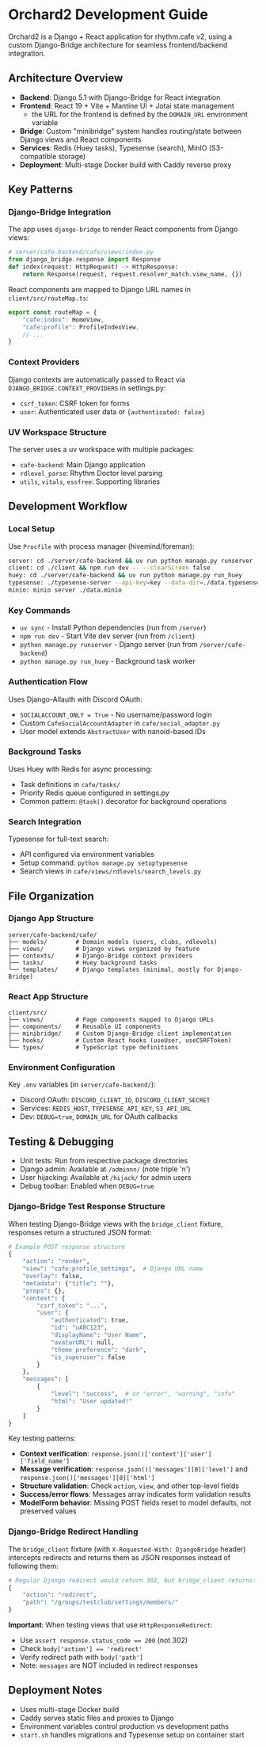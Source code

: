 # Orchard2 Development Guide

Orchard2 is a Django + React application for rhythm.cafe v2, using a custom Django-Bridge architecture for seamless frontend/backend integration.

## Architecture Overview

- **Backend**: Django 5.1 with Django-Bridge for React integration
- **Frontend**: React 19 + Vite + Mantine UI + Jotai state management
  - the URL for the frontend is defined by the `DOMAIN_URL` environment variable 
- **Bridge**: Custom "minibridge" system handles routing/state between Django views and React components
- **Services**: Redis (Huey tasks), Typesense (search), MinIO (S3-compatible storage)
- **Deployment**: Multi-stage Docker build with Caddy reverse proxy

## Key Patterns

### Django-Bridge Integration
The app uses `django-bridge` to render React components from Django views:
```python
# server/cafe-backend/cafe/views/index.py
from django_bridge.response import Response
def index(request: HttpRequest) -> HttpResponse:
    return Response(request, request.resolver_match.view_name, {})
```

React components are mapped to Django URL names in `client/src/routeMap.ts`:
```typescript
export const routeMap = {
    "cafe:index": HomeView,
    "cafe:profile": ProfileIndexView,
    // ...
}
```

### Context Providers
Django contexts are automatically passed to React via `DJANGO_BRIDGE.CONTEXT_PROVIDERS` in settings.py:
- `csrf_token`: CSRF token for forms
- `user`: Authenticated user data or `{authenticated: false}`

### UV Workspace Structure
The server uses a uv workspace with multiple packages:
- `cafe-backend`: Main Django application
- `rdlevel_parse`: Rhythm Doctor level parsing
- `utils`, `vitals`, `essfree`: Supporting libraries

## Development Workflow

### Local Setup
Use `Procfile` with process manager (hivemind/foreman):
```bash
server: cd ./server/cafe-backend && uv run python manage.py runserver
client: cd ./client && npm run dev -- --clearScreen false
huey: cd ./server/cafe-backend && uv run python manage.py run_huey
typesense: ./typesense-server --api-key=key --data-dir=./data.typesense
minio: minio server ./data.minio
```

### Key Commands
- `uv sync` - Install Python dependencies (run from `/server`)
- `npm run dev` - Start Vite dev server (run from `/client`)
- `python manage.py runserver` - Django server (run from `/server/cafe-backend`)
- `python manage.py run_huey` - Background task worker

### Authentication Flow
Uses Django-Allauth with Discord OAuth:
- `SOCIALACCOUNT_ONLY = True` - No username/password login
- Custom `CafeSocialAccountAdapter` in `cafe/social_adapter.py`
- User model extends `AbstractUser` with nanoid-based IDs

### Background Tasks
Uses Huey with Redis for async processing:
- Task definitions in `cafe/tasks/`
- Priority Redis queue configured in settings.py
- Common pattern: `@task()` decorator for background operations

### Search Integration
Typesense for full-text search:
- API configured via environment variables
- Setup command: `python manage.py setuptypesense`
- Search views in `cafe/views/rdlevels/search_levels.py`

## File Organization

### Django App Structure
```
server/cafe-backend/cafe/
├── models/        # Domain models (users, clubs, rdlevels)
├── views/         # Django views organized by feature
├── contexts/      # Django-Bridge context providers
├── tasks/         # Huey background tasks
└── templates/     # Django templates (minimal, mostly for Django-Bridge)
```

### React App Structure  
```
client/src/
├── views/         # Page components mapped to Django URLs
├── components/    # Reusable UI components
├── minibridge/    # Custom Django-Bridge client implementation
├── hooks/         # Custom React hooks (useUser, useCSRFToken)
└── types/         # TypeScript type definitions
```

### Environment Configuration
Key `.env` variables (in `server/cafe-backend/`):
- Discord OAuth: `DISCORD_CLIENT_ID`, `DISCORD_CLIENT_SECRET`  
- Services: `REDIS_HOST`, `TYPESENSE_API_KEY`, `S3_API_URL`
- Dev: `DEBUG=true`, `DOMAIN_URL` for OAuth callbacks

## Testing & Debugging

- Unit tests: Run from respective package directories
- Django admin: Available at `/adminnn/` (note triple 'n')
- User hijacking: Available at `/hijack/` for admin users
- Debug toolbar: Enabled when `DEBUG=true`

### Django-Bridge Test Response Structure
When testing Django-Bridge views with the `bridge_client` fixture, responses return a structured JSON format:

```python
# Example POST response structure
{
    "action": "render",
    "view": "cafe:profile_settings",  # Django URL name
    "overlay": false,
    "metadata": {"title": ""},
    "props": {},
    "context": {
        "csrf_token": "...",
        "user": {
            "authenticated": true,
            "id": "uABC123",
            "displayName": "User Name",
            "avatarURL": null,
            "theme_preference": "dark",
            "is_superuser": false
        }
    },
    "messages": [
        {
            "level": "success",  # or "error", "warning", "info"
            "html": "User updated!"
        }
    ]
}
```

Key testing patterns:
- **Context verification**: `response.json()['context']['user']['field_name']`
- **Message verification**: `response.json()['messages'][0]['level']` and `response.json()['messages'][0]['html']`
- **Structure validation**: Check `action`, `view`, and other top-level fields
- **Success/error flows**: Messages array indicates form validation results
- **ModelForm behavior**: Missing POST fields reset to model defaults, not preserved values

### Django-Bridge Redirect Handling
The `bridge_client` fixture (with `X-Requested-With: DjangoBridge` header) intercepts redirects and returns them as JSON responses instead of following them:

```python
# Regular Django redirect would return 302, but bridge_client returns:
{
    "action": "redirect",
    "path": "/groups/testclub/settings/members/"
}
```

**Important**: When testing views that use `HttpResponseRedirect`:
- Use `assert response.status_code == 200` (not 302)
- Check `body['action'] == 'redirect'` 
- Verify redirect path with `body['path']`
- Note: `messages` are NOT included in redirect responses

## Deployment Notes

- Uses multi-stage Docker build
- Caddy serves static files and proxies to Django
- Environment variables control production vs development paths
- `start.sh` handles migrations and Typesense setup on container start
